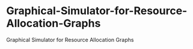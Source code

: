 # Graphical-Simulator-for-Resource-Allocation-Graphs
Graphical Simulator for Resource Allocation Graphs
